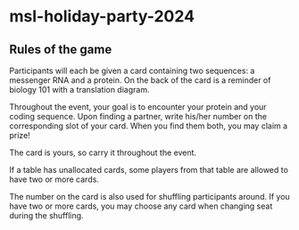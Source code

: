 # msl-holiday-party-2024

## Rules of the game

Participants will each be given a card containing two sequences: a messenger
RNA and a protein. On the back of the card is a reminder of biology 101 with a 
translation diagram.

Throughout the event, your goal is to encounter your protein and your coding
sequence. Upon finding a partner, write his/her number on the corresponding
slot of your card. When you find them both, you may claim a prize!

The card is yours, so carry it throughout the event.

If a table has unallocated cards, some players from that table are allowed to 
have two or more cards.

The number on the card is also used for shuffling participants around. If you
have two or more cards, you may choose any card when changing seat during the
shuffling.
